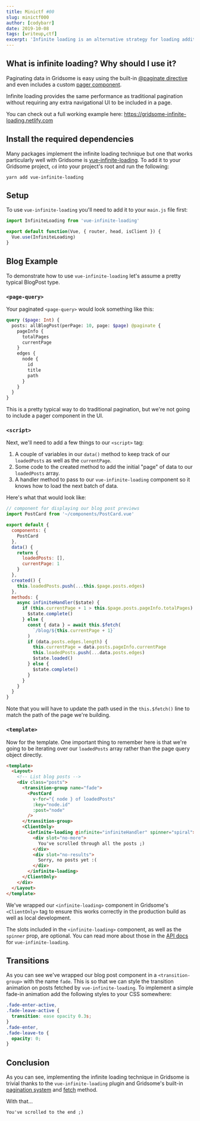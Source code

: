 ```yaml
---
title: Minictf #00
slug: minictf000 
author: [codybarr]
date: 2019-10-08
tags: [writeup,ctf]
excerpt: 'Infinite loading is an alternative strategy for loading additional nodes/content onto a page without the use of traditional pagination. Infinite loading instead loads the next batch of content when a user scrolls to the bottom of a web page.'
---
```


## What is infinite loading? Why should I use it?

Paginating data in Gridsome is easy using the built-in [@paginate directive](/docs/pagination/) and even includes a custom [pager component](/docs/pagination/#pager-component).

Infinite loading provides the same performance as traditional pagination without requiring any extra navigational UI to be included in a page.

You can check out a full working example here: https://gridsome-infinite-loading.netlify.com

## Install the required dependencies

Many packages implement the infinite loading technique but one that works particularly well with Gridsome is [vue-infinite-loading](https://github.com//PeachScript/vue-infinite-loading). To add it to your Gridsome project, `cd` into your project's root and run the following:

`yarn add vue-infinite-loading`

## Setup

To use `vue-infinite-loading` you'll need to add it to your `main.js` file first:

```javascript
import InfiniteLoading from 'vue-infinite-loading'

export default function(Vue, { router, head, isClient }) {
  Vue.use(InfiniteLoading)
}
```

## Blog Example

To demonstrate how to use `vue-infinite-loading` let's assume a pretty typical BlogPost type.

### `<page-query>`

Your paginated `<page-query>` would look something like this:

```graphql
query ($page: Int) {
  posts: allBlogPost(perPage: 10, page: $page) @paginate {
    pageInfo {
      totalPages
      currentPage
    }
    edges {
      node {
        id
        title
        path
      }
    }
  }
}
```

This is a pretty typical way to do traditional pagination, but we're not going to include a pager component in the UI.

### `<script>`

Next, we'll need to add a few things to our `<script>` tag:

1. A couple of variables in our `data()` method to keep track of our `loadedPosts` as well as the `currentPage`.
2. Some code to the created method to add the initial "page" of data to our `loadedPosts` array.
3. A handler method to pass to our `vue-infinite-loading` component so it knows how to load the next batch of data.

Here's what that would look like:

```javascript
// component for displaying our blog post previews
import PostCard from '~/components/PostCard.vue'

export default {
  components: {
    PostCard
  },
  data() {
    return {
      loadedPosts: [],
      currentPage: 1
    }
  },
  created() {
    this.loadedPosts.push(...this.$page.posts.edges)
  },
  methods: {
    async infiniteHandler($state) {
      if (this.currentPage + 1 > this.$page.posts.pageInfo.totalPages) {
        $state.complete()
      } else {
        const { data } = await this.$fetch(
          `/blog/${this.currentPage + 1}`
        )
        if (data.posts.edges.length) {
          this.currentPage = data.posts.pageInfo.currentPage
          this.loadedPosts.push(...data.posts.edges)
          $state.loaded()
        } else {
          $state.complete()
        }
      }
    }
  }
}
```

Note that you will have to update the path used in the `this.$fetch()` line to match the path of the page we're building.

### `<template>`

Now for the template. One important thing to remember here is that we're going to be iterating over our `loadedPosts` array rather than the page query object directly.

```html
<template>
  <Layout>
    <!-- List blog posts -->
    <div class="posts">
      <transition-group name="fade">
        <PostCard
          v-for="{ node } of loadedPosts"
          :key="node.id"
          :post="node"
        />
      </transition-group>
      <ClientOnly>
        <infinite-loading @infinite="infiniteHandler" spinner="spiral">
          <div slot="no-more">
            You've scrolled through all the posts ;)
          </div>
          <div slot="no-results">
            Sorry, no posts yet :(
          </div>
        </infinite-loading>
      </ClientOnly>
    </div>
  </Layout>
</template>
```

We've wrapped our `<infinite-loading>` component in Gridsome's `<ClientOnly>` tag to ensure this works correctly in the production build as well as local development.

The slots included in the `<infinite-loading>` component, as well as the `spinner` prop, are optional. You can read more about those in the [API docs](https://peachscript.github.io/vue-infinite-loading/api/) for `vue-infinite-loading`.

## Transitions

As you can see we've wrapped our blog post component in a `<transition-group>` with the name `fade`. This is so that we can style the transition animation on posts fetched by `vue-infinite-loading`. To implement a simple fade-in animation add the following styles to your CSS somewhere:

```css
.fade-enter-active,
.fade-leave-active {
  transition: ease opacity 0.3s;
}
.fade-enter,
.fade-leave-to {
  opacity: 0;
}
```

## Conclusion

As you can see, implementing the infinite loading technique in Gridsome is trivial thanks to the `vue-infinite-loading` plugin and Gridsome's built-in [pagination system](/docs/pagination/) and [fetch](/docs/client-side-data/#fetch-from-internal-pages) method.

With that...

`You've scrolled to the end ;)`
